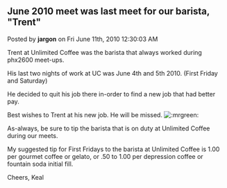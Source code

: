 ## June 2010 meet was last meet for our barista, &quot;Trent&quot;
Posted by **jargon** on Fri June 11th, 2010 12:30:03 AM

Trent at Unlimited Coffee was the barista that always worked during phx2600 meet-ups.

His last two nights of work at UC was June 4th and 5th 2010. (First Friday and Saturday)

He decided to quit his job there in-order to find a new job that had better pay.

Best wishes to Trent at his new job. He will be missed. <!-- s:mrgreen: --><img src="{SMILIES_PATH}/icon_mrgreen.gif" alt=":mrgreen:" title="Mr. Green" /><!-- s:mrgreen: --> 

As-always, be sure to tip the barista that is on duty at Unlimited Coffee during our meets.

My suggested tip for First Fridays to the barista at Unlimited Coffee is 1.00 per gourmet coffee or gelato, or .50 to 1.00 per depression coffee or fountain soda initial fill.

Cheers, Keal
